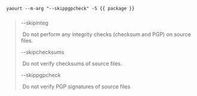 ```shell
yaourt --m-arg "--skippgpcheck" -S {{ package }}
```



> ###
>
>  --skipinteg           
>
> ​	Do not perform any integrity checks (checksum and PGP)           on source files.            
>
> --skipchecksums           
>
> ​	Do not verify checksums of source files.           
>
>  --skippgpcheck           
>
> ​	Do not verify PGP signatures of source files

